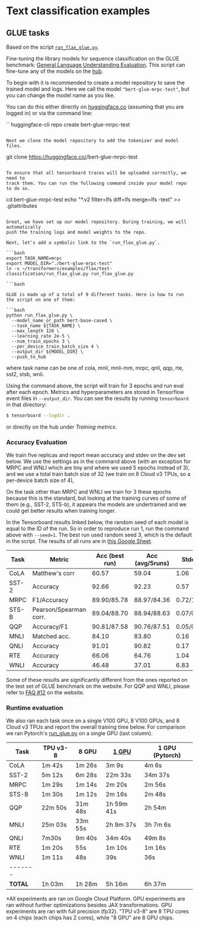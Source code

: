 <!---
Copyright 2021 The Google Flax Team Authors and HuggingFace Team. All rights reserved.

Licensed under the Apache License, Version 2.0 (the "License");
you may not use this file except in compliance with the License.
You may obtain a copy of the License at

    http://www.apache.org/licenses/LICENSE-2.0

Unless required by applicable law or agreed to in writing, software
distributed under the License is distributed on an "AS IS" BASIS,
WITHOUT WARRANTIES OR CONDITIONS OF ANY KIND, either express or implied.
See the License for the specific language governing permissions and
limitations under the License.
-->

# Text classification examples

## GLUE tasks

Based on the script [`run_flax_glue.py`](https://github.com/huggingface/transformers/blob/master/examples/flax/text-classification/run_flax_glue.py).

Fine-tuning the library models for sequence classification on the GLUE benchmark: [General Language Understanding
Evaluation](https://gluebenchmark.com/). This script can fine-tune any of the models on the [hub](https://huggingface.co/models).

To begin with it is recommended to create a model repository to save the trained model and logs.
Here we call the model `"bert-glue-mrpc-test"`, but you can change the model name as you like.

You can do this either directly on [huggingface.co](https://huggingface.co/new) (assuming that
you are logged in) or via the command line:

``
huggingface-cli repo create bert-glue-mrpc-test
```

Next we clone the model repository to add the tokenizer and model files.

```
git clone https://huggingface.co/<your-username>/bert-glue-mrpc-test
```

To ensure that all tensorboard traces will be uploaded correctly, we need to 
track them. You can run the following command inside your model repo to do so.

```
cd bert-glue-mrpc-test
echo "*.v2 filter=lfs diff=lfs merge=lfs -text" >> .gitattributes
```

Great, we have set up our model repository. During training, we will automatically
push the training logs and model weights to the repo.

Next, let's add a symbolic link to the `run_flax_glue.py`.

```bash
export TASK_NAME=mrpc
export MODEL_DIR="./bert-glue-mrpc-test"
ln -s ~/transformers/examples/flax/text-classification/run_flax_glue.py run_flax_glue.py

```bash

GLUE is made up of a total of 9 different tasks. Here is how to run the script on one of them:

```bash
python run_flax_glue.py \
  --model_name_or_path bert-base-cased \
  --task_name ${TASK_NAME} \
  --max_length 128 \
  --learning_rate 2e-5 \
  --num_train_epochs 3 \
  --per_device_train_batch_size 4 \
  --output_dir ${MODEL_DIR} \
  --push_to_hub
```

where task name can be one of cola, mnli, mnli-mm, mrpc, qnli, qqp, rte, sst2, stsb, wnli.

Using the command above, the script will train for 3 epochs and run eval after each epoch. 
Metrics and hyperparameters are stored in Tensorflow event files in `--output_dir`.
You can see the results by running `tensorboard` in that directory:

```bash
$ tensorboard --logdir .
```

or directly on the hub under *Training metrics*.

### Accuracy Evaluation

We train five replicas and report mean accuracy and stdev on the dev set below.
We use the settings as in the command above (with an exception for MRPC and
WNLI which are tiny and where we used 5 epochs instead of 3), and we use a total
train batch size of 32 (we train on 8 Cloud v3 TPUs, so a per-device batch size of 4),

On the task other than MRPC and WNLI we train for 3 these epochs because this is the standard,
but looking at the training curves of some of them (e.g., SST-2, STS-b), it appears the models
are undertrained and we could get better results when training longer.

In the Tensorboard results linked below, the random seed of each model is equal to the ID of the run. So in order to reproduce run 1, run the command above with `--seed=1`. The best run used random seed 3, which is the default in the script. The results of all runs are in [this Google Sheet](https://docs.google.com/spreadsheets/d/1p3XzReMO75m_XdEJvPue-PIq_PN-96J2IJpJW1yS-10/edit?usp=sharing).

| Task  | Metric                       | Acc (best run) | Acc (avg/5runs) | Stdev     | Metrics                                                                  |
|-------|------------------------------|----------------|-----------------|-----------|--------------------------------------------------------------------------|
| CoLA  | Matthew's corr               | 60.57          | 59.04           | 1.06      | [tfhub.dev](https://tensorboard.dev/experiment/lfr2adVpRtmLDALKrElkzg/)  |
| SST-2 | Accuracy                     | 92.66          | 92.23           | 0.57      | [tfhub.dev](https://tensorboard.dev/experiment/jYvfv2trRHKMjoWnXVwrZA/)  |
| MRPC  | F1/Accuracy                  | 89.90/85.78    | 88.97/84.36     | 0.72/1.09 | [tfhub.dev](https://tensorboard.dev/experiment/bo3W3DEoRw2Q7YXjWrJkfg/)  |
| STS-B | Pearson/Spearman corr.       | 89.04/88.70    | 88.94/88.63     | 0.07/0.07 | [tfhub.dev](https://tensorboard.dev/experiment/fxVwbLD7QpKhbot0r9rn2w/)  |
| QQP   | Accuracy/F1                  | 90.81/87.58    | 90.76/87.51     | 0.05/0.06 | [tfhub.dev](https://tensorboard.dev/experiment/di089Rc9TZmsnKRMrYNLsA/)  |
| MNLI  | Matched acc.                 | 84.10          | 83.80           | 0.16      | [tfhub.dev](https://tensorboard.dev/experiment/JgNCGHDJSRaW6HBx6YQFYQ/)  |
| QNLI  | Accuracy                     | 91.01          | 90.82           | 0.17      | [tfhub.dev](https://tensorboard.dev/experiment/Bq7cMGJnQMSggYgL8qNGeQ/)  |
| RTE   | Accuracy                     | 66.06          | 64.76           | 1.04      | [tfhub.dev](https://tensorboard.dev/experiment/66Eq24bhRjqN6CEhgDSGqQ/)  |
| WNLI  | Accuracy                     | 46.48          | 37.01           | 6.83      | [tfhub.dev](https://tensorboard.dev/experiment/TAqcnddqTkWvVEeGaWwIdQ/)  |

Some of these results are significantly different from the ones reported on the test set of GLUE benchmark on the
website. For QQP and WNLI, please refer to [FAQ #12](https://gluebenchmark.com/faq) on the website.

### Runtime evaluation

We also ran each task once on a single V100 GPU, 8 V100 GPUs, and 8 Cloud v3 TPUs and report the
overall training time below. For comparison we ran Pytorch's [run_glue.py](https://github.com/huggingface/transformers/blob/master/examples/pytorch/text-classification/run_glue.py) on a single GPU (last column).


| Task  | TPU v3-8  | 8 GPU      | [1 GPU](https://tensorboard.dev/experiment/mkPS4Zh8TnGe1HB6Yzwj4Q)  | 1 GPU (Pytorch) |
|-------|-----------|------------|------------|-----------------|
| CoLA  |  1m 42s   |  1m 26s    | 3m 9s      | 4m 6s           |
| SST-2 |  5m 12s   |  6m 28s    | 22m 33s    | 34m 37s         |
| MRPC  |  1m 29s   |  1m 14s    | 2m 20s     | 2m 56s          |
| STS-B |  1m 30s   |  1m 12s    | 2m 16s     | 2m 48s          |
| QQP   | 22m 50s   | 31m 48s    | 1h 59m 41s | 2h 54m          |
| MNLI  | 25m 03s   | 33m 55s    | 2h 9m 37s  | 3h 7m 6s        |
| QNLI  |  7m30s    |  9m 40s    | 34m 40s    | 49m 8s          |
| RTE   |  1m 20s   |     55s    | 1m 10s     | 1m 16s          |
| WNLI  |  1m 11s   |     48s    | 39s        | 36s             |
|-------|
| **TOTAL** | 1h 03m | 1h 28m | 5h 16m | 6h 37m      |

*All experiments are ran on Google Cloud Platform. 
GPU experiments are ran without further optimizations besides JAX
transformations. GPU experiments are ran with full precision (fp32). "TPU v3-8"
are 8 TPU cores on 4 chips (each chips has 2 cores), while "8 GPU" are 8 GPU chips.
